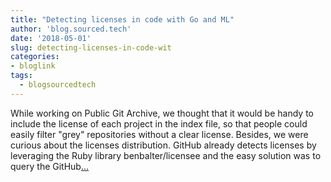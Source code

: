 ```yaml
---
title: "Detecting licenses in code with Go and ML"
author: 'blog.sourced.tech'
date: '2018-05-01'
slug: detecting-licenses-in-code-wit
categories:
- bloglink
tags:
  - blogsourcedtech
---
```


While working on Public Git Archive, we thought that it would be handy to include the license of each project in the index file, so that people could easily filter "grey" repositories without a clear license. Besides, we were curious about the licenses distribution. GitHub already detects licenses by leveraging the Ruby library benbalter/licensee and the easy solution was to query the GitHub[... <i class="fas fa-external-link-alt"></i>](https://blog.sourced.tech//blog.sourced.tech/post/gld/)

